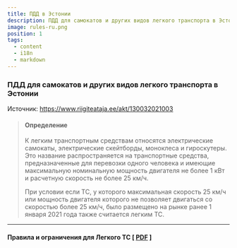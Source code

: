 ```yaml
---
title: ПДД в Эстонии
description: ПДД для самокатов и других видов легкого транспорта в Эстонии
image: rules-ru.png
position: 1
tags:
  - content
  - i18n
  - markdown
---
```

### ПДД для самокатов и других видов легкого транспорта в Эстонии 

Источник: https://www.riigiteataja.ee/akt/130032021003
>#### Определение
>
> К легким транспортным средствам относятся электрические самокаты, электрические скейтборды, моноклеса и гироскутеры. Это название распространяется на транспортные средства, предназначенные для перевозки одного человека и имеющие максимальную номинальную мощность двигателя не более 1 кВт и расчетную скорость не более 25 км/ч.
> 
> При условии если ТС, у которого максимальная скорость 25 км/ч или мощность двигателя которого не позволяет двигаться со скоростью более 25 км/ч, было размещено на рынке ранее 1 января 2021 года также считается легким ТС.

***
#### Правила и ограничения для Легкого ТС [ [**PDF**](https://store.electrotallinn.ee/docs/rules.pdf) ]

<markdown-image class="w-150 mt-3 rounded" src="rules-ru.png" alt="ПДД в Эстонии"></markdown-image>

